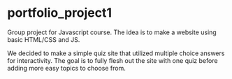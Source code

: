 # portfolio_project1

Group project for Javascript course. The idea is to make a website using basic HTML/CSS and JS.

We decided to make a simple quiz site that utilized multiple choice answers for interactivity. The goal is to fully flesh out the site with one quiz before adding more easy topics to choose from.
